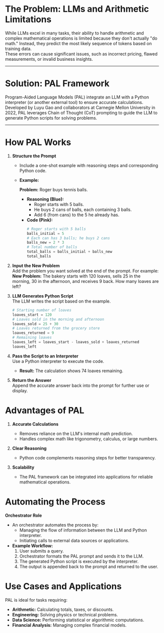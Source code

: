 # The Problem: LLMs and Arithmetic Limitations

While LLMs excel in many tasks, their ability to handle arithmetic and complex mathematical operations is limited because they don't actually "do math." Instead, they predict the most likely sequence of tokens based on training data.  
These errors can cause significant issues, such as incorrect pricing, flawed measurements, or invalid business insights.

---

# Solution: PAL Framework

Program-Aided Language Models (PAL) integrate an LLM with a Python interpreter (or another external tool) to ensure accurate calculations. Developed by Luyu Gao and collaborators at Carnegie Mellon University in 2022, PAL leverages Chain of Thought (CoT) prompting to guide the LLM to generate Python scripts for solving problems.

---

# How PAL Works

1. **Structure the Prompt**  
   - Include a one-shot example with reasoning steps and corresponding Python code.  
   - **Example:**  
     
     **Problem:** Roger buys tennis balls.  
     - **Reasoning (Blue):**  
       - Roger starts with 5 balls.  
       - He buys 2 cans of balls, each containing 3 balls.  
       - Add 6 (from cans) to the 5 he already has.  
     - **Code (Pink):**  
       ```python
       # Roger starts with 5 balls
       balls_initial = 5
       # Each can has 3 balls; he buys 2 cans
       balls_new = 2 * 3
       # Total number of balls
       total_balls = balls_initial + balls_new
       total_balls
       ```
2. **Input the New Problem**  
   Add the problem you want solved at the end of the prompt. For example:  
   **New Problem:** The bakery starts with 120 loaves, sells 25 in the morning, 30 in the afternoon, and receives 9 back. How many loaves are left?  

3. **LLM Generates Python Script**  
   The LLM writes the script based on the example.  
   ```python
   # Starting number of loaves
   loaves_start = 120
   # Loaves sold in the morning and afternoon
   loaves_sold = 25 + 30
   # Loaves returned from the grocery store
   loaves_returned = 9
   # Remaining loaves
   loaves_left = loaves_start - loaves_sold + loaves_returned
   loaves_left
   ```

4. **Pass the Script to an Interpreter**  
   Use a Python interpreter to execute the code.  
   - **Result:** The calculation shows 74 loaves remaining.

5. **Return the Answer**  
   Append the accurate answer back into the prompt for further use or display.

# Advantages of PAL

1. **Accurate Calculations**  
   - Removes reliance on the LLM's internal math prediction.  
   - Handles complex math like trigonometry, calculus, or large numbers.

2. **Clear Reasoning**  
   - Python code complements reasoning steps for better transparency.

3. **Scalability**  
   - The PAL framework can be integrated into applications for reliable mathematical operations.

# Automating the Process

**Orchestrator Role**  
- An orchestrator automates the process by:  
  - Managing the flow of information between the LLM and Python interpreter.  
  - Initiating calls to external data sources or applications.  
- **Example Workflow:**  
  1. User submits a query.  
  2. Orchestrator formats the PAL prompt and sends it to the LLM.  
  3. The generated Python script is executed by the interpreter.  
  4. The output is appended back to the prompt and returned to the user.

# Use Cases and Applications

PAL is ideal for tasks requiring:  
- **Arithmetic:** Calculating totals, taxes, or discounts.  
- **Engineering:** Solving physics or technical problems.  
- **Data Science:** Performing statistical or algorithmic computations.  
- **Financial Analysis:** Managing complex financial models.
